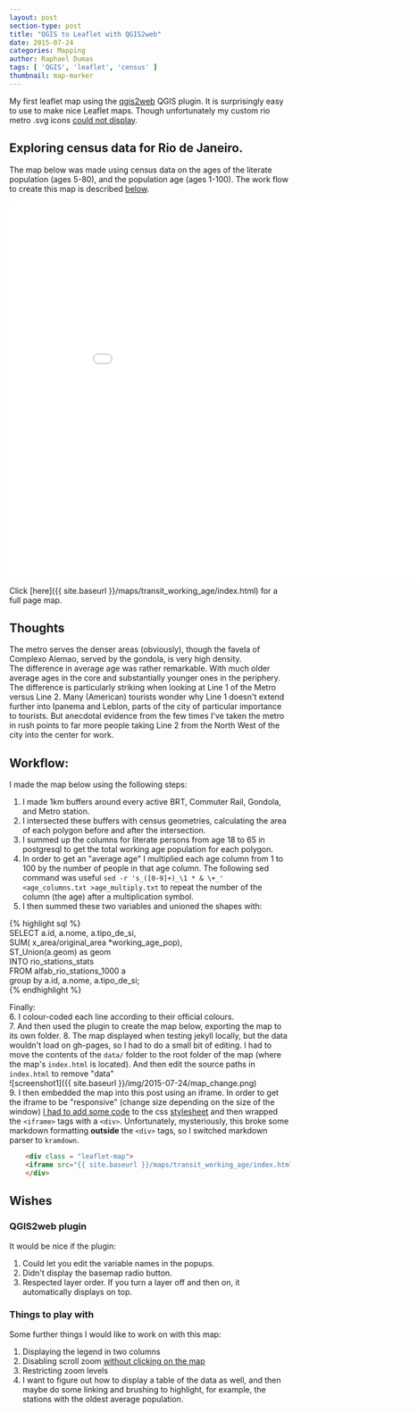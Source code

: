 ```yaml
---
layout: post
section-type: post
title: "QGIS to Leaflet with QGIS2web"
date: 2015-07-24
categories: Mapping
author: Raphael Dumas
tags: [ 'QGIS', 'leaflet', 'census' ]
thumbnail: map-marker  
---
```


My first leaflet map using the [qgis2web](https://github.com/tomchadwin/qgis2web) QGIS plugin. It is surprisingly easy to use to make nice Leaflet maps. Though unfortunately my custom rio metro .svg icons [could not display](https://github.com/tomchadwin/qgis2web/issues/95).

## Exploring census data for Rio de Janeiro.  
The map below was made using census data on the ages of the literate population (ages 5-80), and the population age (ages 1-100). The work flow to create this map is described [below](#workflow).  

<div class = "leaflet-map">
    <iframe src="{{ site.baseurl }}/maps/transit_working_age/index.html" height="675" width="900" frameborder="0" allowfullscreen>&nbsp; </iframe>
</div>


Click [here]({{ site.baseurl }}/maps/transit_working_age/index.html) for a full page map. 

## Thoughts
The metro serves the denser areas (obviously), though the favela of Complexo Alemao, served by the gondola, is very high density.  
The difference in average age was rather remarkable. With much older average ages in the core and substantially younger ones in the periphery. The difference is particularly striking when looking at Line 1 of the Metro versus Line 2. Many (American) tourists wonder why Line 1 doesn't extend further into Ipanema and Leblon, parts of the city of particular importance to tourists. But anecdotal evidence from the few times I've taken the metro in rush points to far more people taking Line 2 from the North West of the city into the center for work. 

## Workflow:  
I made the map below using the following steps:  
1. I made 1km buffers around every active BRT, Commuter Rail, Gondola, and Metro station.  
2. I intersected these buffers with census geometries, calculating the area of each polygon before and after the intersection.  
3. I summed up the columns for literate persons from age 18 to 65 in postgresql to get the total working age population for each polygon.  
4. In order to get an "average age" I multiplied each age column from 1 to 100 by the number of people in that age column. The following sed command was useful `sed -r 's_([0-9]+)_\1 * & \+_' <age_columns.txt >age_multiply.txt` to repeat the number of the column (the age) after a multiplication symbol.  
5. I then summed these two variables and unioned the shapes with:  

{% highlight sql %}  
SELECT a.id, a.nome, a.tipo_de_si,  
    SUM( x_area/original_area *working_age_pop),  
	ST_Union(a.geom) as geom  
    INTO rio_stations_stats  
FROM alfab_rio_stations_1000 a  
    group by a.id, a.nome, a.tipo_de_si;  
{% endhighlight %}  

Finally:  
6. I colour-coded each line according to their official colours.  
7. And then used the plugin to create the map below, exporting the map to its own folder.
8. The map displayed when testing jekyll locally, but the data wouldn't load on gh-pages, so I had to do a small bit of editing. I had to move the contents of the `data/` folder to the root folder of the map (where the map's `index.html` is located). And then edit the source paths in `index.html` to remove "data"  
![screenshot1]({{ site.baseurl }}/img/2015-07-24/map_change.png)  
9. I then embedded the map into this post using an iframe. In order to get the iframe to be "responsive" (change size depending on the size of the window) [I had to add some code](http://stackoverflow.com/questions/31660273/markdown-jekyll-insert-an-iframe-that-fills-the-container) to the css [stylesheet](https://github.com/radumas/coppe-ltc/blob/f8bfc63002f0be5eea3ce301d0dd87e15bfdb07a/css/style.scss#L633) and then wrapped the `<iframe>` tags with a `<div>`. Unfortunately, mysteriously, this broke some markdown formatting **outside** the `<div>` tags, so I switched markdown parser to `kramdown`.

```html  
    <div class = "leaflet-map">
    <iframe src="{{ site.baseurl }}/maps/transit_working_age/index.html" height="600" width="900" frameborder="0" allowfullscreen>&nbsp; </iframe>
    </div>    
```
 

## Wishes  

### QGIS2web plugin
It would be nice if the plugin:  
1. Could let you edit the variable names in the popups.  
2. Didn't display the basemap radio button.  
3. Respected layer order. If you turn a layer off and then on, it automatically displays on top. 

### Things to play with 
Some further things I would like to work on with this map:  
1. Displaying the legend in two columns  
2. Disabling scroll zoom [without clicking on the map](http://gis.stackexchange.com/questions/111887/leaflet-mouse-wheel-zoom-only-after-click-on-map)  
3. Restricting zoom levels  
4. I want to figure out how to display a table of the data as well, and then maybe do some linking and brushing to highlight, for example, the stations with the oldest average population.  

